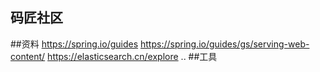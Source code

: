 ## 码匠社区

##资料
https://spring.io/guides
https://spring.io/guides/gs/serving-web-content/
https://elasticsearch.cn/explore
..
##工具
